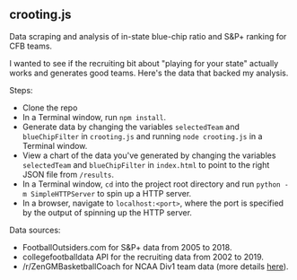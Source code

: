 crooting.js
---

Data scraping and analysis of in-state blue-chip ratio and S&P+ ranking for CFB teams.

I wanted to see if the recruiting bit about "playing for your state" actually works and generates good teams. Here's the data that backed my analysis.

Steps:
* Clone the repo
* In a Terminal window, run `npm install`.
* Generate data by changing the variables `selectedTeam` and `blueChipFilter` in `crooting.js` and running `node crooting.js` in a Terminal window.
* View a chart of the data you've generated by changing the variables `selectedTeam` and `blueChipFilter` in `index.html` to point to the right JSON file from `/results`.
* In a Terminal window, `cd` into the project root directory and run `python -m SimpleHTTPServer` to spin up a HTTP server.
* In a browser, navigate to `localhost:<port>`, where the port is specified by the output of spinning up the HTTP server.

Data sources:

* FootballOutsiders.com for S&P+ data from 2005 to 2018.
* collegefootballdata API for the recruiting data from 2002 to 2019.
* /r/ZenGMBasketballCoach for NCAA Div1 team data (more details [here](https://www.reddit.com/r/ZenGMBasketballCoach/comments/35j0yy/320team_json_file_with_ncaa_schools_locations/)).
